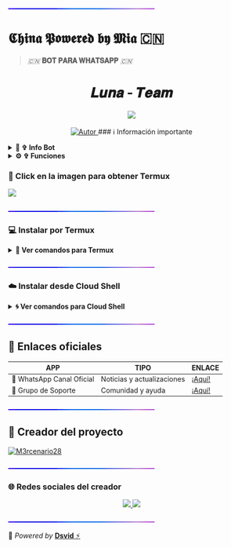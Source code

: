 ![line](https://github.com/AnderMendoza/AnderMendoza/raw/main/assets/line-neon.gif)

# 𝕮𝖍𝖎𝖓𝖆 𝕻𝖔𝖜𝖊𝖗𝖊𝖉 𝖇𝖞 𝕸𝖎𝖆 🇨🇳

> *🇨🇳* **𝐁𝐎𝐓 𝐏𝐀𝐑𝐀 𝐖𝐇𝐀𝐓𝐒𝐀𝐏𝐏** *🇨🇳*

<h1 align="center">𝑳𝒖𝒏𝒂 - 𝑻𝒆𝒂𝒎</h1>
<p align="center">
  <img src="https://files.catbox.moe/hfyyh5.jpg" width="300">
</p>

<p align="center">
  <a href="https://wa.me/522219831926">
    <img title="Autor" src="https://img.shields.io/badge/David OFC-black?style=for-the-badge&logo=whatsapp">
  </a>
### ℹ️ Información importante

<details>
<summary><b>📘 ✞ Info Bot</b></summary>

* Este proyecto **no está afiliado de ninguna manera** con `WhatsApp`. `WhatsApp` es una marca registrada de `WhatsApp LLC`, y este bot es un **desarrollo independiente** que **no tiene ninguna relación oficial con la compañía**.
</details>

<details>
<summary><b>⚙️ ✞ Funciones</b></summary>

> El bot todavía está en desarrollo. Si presenta alguna falla, repórtala al creador para darle una solución.

- [x] Interacción con voz y texto
- [x] Configuración de grupo
- [x] Antidelete, antilink, antispam, etc.
- [x] Bienvenida personalizada
- [x] Juegos: tictactoe, matemáticas, etc.
- [x] Chatbot (SimSimi)
- [x] Chatbot (Auto-responder)
- [x] Crear sticker de imagen/video/gif/URL
- [x] SubBot (Jadibot)
- [x] Buscador Google
- [x] Juego RPG
- [x] Personalizar imagen del menú
- [x] Descarga de música y video de YouTube
- [ ] Otros en desarrollo

</details>



### 📲 Click en la imagen para obtener Termux
<a href="https://www.mediafire.com/file/3hsvi3xkpq3a64o/termux_118.a">
  <img src="https://qu.ax/finc.jpg" height="125px">
</a>

![line](https://github.com/AnderMendoza/AnderMendoza/raw/main/assets/line-neon.gif)

### 💻 Instalar por Termux

<details>
<summary><b>📲  Ver comandos para Termux</b></summary>

## 🚀 Instalación Rápida

```bash
termux-setup-storage
```

```bash
git clone https://github.com/TOKIO5025/VLADILENA-BOT 

```
```bash
cd vladilena-Bot-MD 
```
```bash
npm install
```

```bash
npm start
```

⚠️ Si después de ingresar tu número de WhatsApp aparecen letras en rojo, es parte del proceso normal. No te preocupes.
</details>

![line](https://github.com/AnderMendoza/AnderMendoza/raw/main/assets/line-neon.gif)

### ☁️ Instalar desde Cloud Shell

<details>
<summary><b>🌀  Ver comandos para Cloud Shell</b></summary>

```bash
apt update && apt upgrade
```

```bash
git clone https://github.com/TOKIO5025/VLADILENA-BOT && cd vladilena-Bot-MD 
```

```bash
yarn install && npm install
```

```bash
npm start
```

✅ ¡Bot listo para usarse! El mejor bot de WhatsApp 🥷
</details>


![line](https://github.com/AnderMendoza/AnderMendoza/raw/main/assets/line-neon.gif)


## 🔗 Enlaces oficiales

| APP | TIPO | ENLACE |
|------|-------------|--------|
| 📱 WhatsApp Canal Oficial | Noticias y actualizaciones | [¡Aquí!](https://whatsapp.com/channel/0029VbBDvKDL7UVS1oMqgu35) |
| 👥 Grupo de Soporte | Comunidad y ayuda | [¡Aquí!](https://chat.whatsapp.com/KqPIhaVSwKr9QsD6SnmFyH) |

![line](https://github.com/AnderMendoza/AnderMendoza/raw/main/assets/line-neon.gif)

## 👤 Creador del proyecto

<a href="https://github.com/M3rcenario28">
  <img src="https://github.com/M3rcenario28.png" width="250" height="250" alt="M3rcenario28"/>
</a>

![line](https://github.com/AnderMendoza/AnderMendoza/raw/main/assets/line-neon.gif)

### 🌐 Redes sociales del creador

<p align="center">
  <a href="https://instagram.com/_carlitos.zx" target="_blank">
    <img src="https://img.shields.io/badge/Instagram-%40_carlitos.zx-purple?style=for-the-badge&logo=instagram">
  </a>
  <a href="https://www.tiktok.com/@_carlitos.zx" target="_blank">
    <img src="https://img.shields.io/badge/TikTok-%40_thecarlos.ok-black?style=for-the-badge&logo=tiktok">
  </a>
</p>

![line](https://github.com/AnderMendoza/AnderMendoza/raw/main/assets/line-neon.gif)

🔋 *Powered by* [**Dsvid** ⚡](https://whatsapp.com/channel/0029VbBDvKDL7UVS1oMqgu35)
